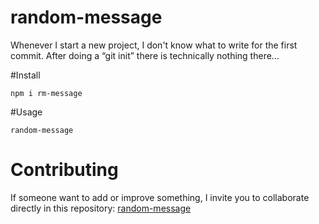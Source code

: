# random-message

Whenever I start a new project, I don't know what to write for the first commit. After doing a “git init” there is technically nothing there...

#Install

```
npm i rm-message
```

#Usage

```
random-message
```

# Contributing

If someone want to add or improve something, I invite you to collaborate directly in this repository: [random-message](https://github.com/bimbaquingoch/randomMessage.git)
